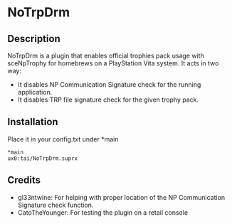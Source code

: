 # NoTrpDrm
## Description
NoTrpDrm is a plugin that enables official trophies pack usage with sceNpTrophy for homebrews on a PlayStation Vita system.
It acts in two way:
- It disables NP Communication Signature check for the running application.
- It disables TRP file signature check for the given trophy pack.

## Installation
Place it in your config.txt under *main
```
*main
ux0:tai/NoTrpDrm.suprx
```

## Credits
- gl33ntwine: For helping with proper location of the NP Communication Signature check function.
- CatoTheYounger: For testing the plugin on a retail console
